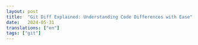 ```yaml
---
layout: post
title:  "Git Diff Explained: Understanding Code Differences with Ease"
date:   2024-05-31
translations: ["en"]
tags: ["git"]
---
```

